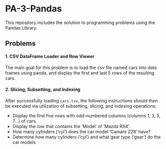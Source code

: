 # PA-3-Pandas
This repository includes the solution to programming problems using the Pandas Library. 

## Problems
#### 1. CSV DataFrame Loader and Row Viewer
The main goal for this problem is to load the csv file named cars into data frames using panda, and display the first and last 5 rows of the resulting cars. 

#### 2. Slicing, Subsetting, and Indexing
After successfully loading `cars.csv`, the following instructions should then be executed via utilization of subsetting, slicing, and indexing operations:
- Display the first five rows with odd-numbered columns (columns 1, 3, 5, 7…) of cars.
- Display the row that contains the ‘Model’ of ‘Mazda RX4’.
- How many cylinders (‘cyl’) does the car model ‘Camaro Z28’ have?
- Determine how many cylinders (‘cyl’) and what gear type (‘gear’) do the car models
